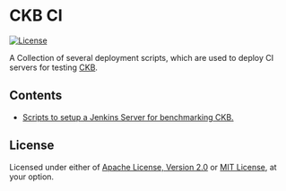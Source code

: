 # CKB CI

[![License]](#license)

A Collection of several deployment scripts, which are used to deploy CI
servers for testing [CKB].

## Contents

- [Scripts to setup a Jenkins Server for benchmarking CKB.](bin/ckb-ci-benchmark)

[License]: https://img.shields.io/badge/License-Apache--2.0%20OR%20MIT-blue.svg

## License

Licensed under either of [Apache License, Version 2.0] or [MIT License], at
your option.

[Apache License, Version 2.0]: LICENSE-APACHE
[MIT License]: LICENSE-MIT

[CKB]: https://github.com/nervosnetwork/ckb
